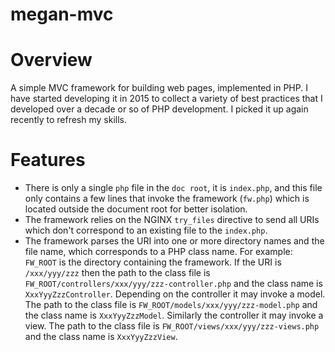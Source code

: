 # megan-mvc
# Overview
A simple MVC framework for building web pages, implemented in PHP.
I have started developing it in 2015 to collect a variety of best practices
that I developed over a decade or so of PHP development. I picked it up again
recently to refresh my skills.
# Features
- There is only a single `php` file in the `doc root`, it is `index.php`, 
and this file only contains a few lines that invoke the framework (`fw.php`) which is located outside the document root for better isolation.
- The framework relies on the NGINX `try_files` directive to send all URIs
which don't correspond to an existing file to the `index.php`.
- The framework parses the URI into one or more directory names and the
file name, which corresponds to a PHP class name.
For example: `FW_ROOT` is the directory containing the framework.
If the URI is `/xxx/yyy/zzz` then the
path to the class file is `FW_ROOT/controllers/xxx/yyy/zzz-controller.php`
and the class name is `XxxYyyZzzController`.
Depending on the controller it may invoke a model. The
path to the class file is `FW_ROOT/models/xxx/yyy/zzz-model.php`
and the class name is `XxxYyyZzzModel`.
Similarly the controller it may invoke a view. The
path to the class file is `FW_ROOT/views/xxx/yyy/zzz-views.php`
and the class name is `XxxYyyZzzView`.
